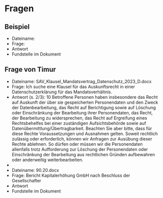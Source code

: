 # Fragen

## Beispiel

- Dateiname:
- Frage:
- Antwort
- Fundstelle im Dokument

## Frage von Timur
- Dateiname: SAV_Klausel_Mandatsvertrag_Datenschutz_2023_D.docx
- Frage: Ich suche eine Klausel für das Auskunftsrecht in einer Datenschutzerklärung für das Mandatsverhältnis.
- Antwort (s. 2/3): 10	Betroffene Personen haben insbesondere das Recht auf Auskunft der über sie gespeicherten Personendaten und den Zweck der Datenbearbeitung, das Recht auf Berichtigung sowie auf Löschung oder Einschränkung der Bearbeitung ihrer Personendaten, das Recht, der Bearbeitung zu widersprechen, das Recht auf Ergreifung eines Rechtsbehelfes bei einer zuständigen Aufsichtsbehörde sowie auf Datenübermittlung/Übertragbarkeit. Beachten Sie aber bitte, dass für diese Rechte Voraussetzungen und Ausnahmen gelten. Soweit rechtlich zulässig oder erforderlich, können wir Anfragen zur Ausübung dieser Rechte ablehnen. So dürfen oder müssen wir die Personendaten allenfalls trotz Aufforderung zur Löschung der Personendaten oder Einschränkung der Bearbeitung aus rechtlichen Gründen aufbewahren oder anderweitig weiterbearbeiten.
- 
- Dateiname: 90.20.docx
- Frage: Bericht Kapitalerhöhung GmbH nach Beschluss der Gesellschafter
- Antwort
- Fundstelle im Dokument
